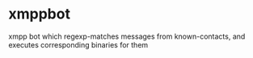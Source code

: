 # xmppbot
xmpp bot which regexp-matches messages from known-contacts, and executes corresponding binaries for them 
